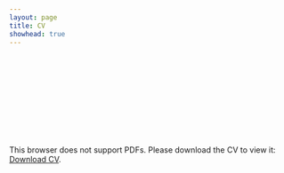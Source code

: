 ```yaml
---
layout: page
title: CV
showhead: true
---
```


<object data="https://bandang0.github.io/rduqueonline/img/CV_short.pdf" type="application/pdf" width="100%" height="100%">
    <embed src="https://bandang0.github.io/rduqueonline/img/CV_short.pdf">
        <p>This browser does not support PDFs. Please download the CV to view it: <a href="https://bandang0.github.io/rduqueonline/img/CV_short.pdf">Download CV</a>.</p>
    </embed>
</object>

